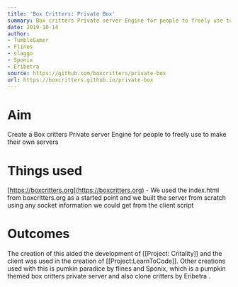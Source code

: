 ```yaml
---
title: 'Box Critters: Private Box'
summary: Box critters Private server Engine for people to freely use to make their own servers
date: 2019-10-14
author:
- TumbleGamer
- Flines
- slaggo
- Sponix
- Eribetra
source: https://github.com/boxcritters/private-box
url: https://boxcritters.github.io/private-box
---
```

# Aim
Create a Box critters Private server Engine for people to freely use to make their own servers
# Things used
[https://boxcritters.org](https://boxcritters.org)  - We used the index.html from boxcritters.org as a started point and we built the server from scratch using any socket information we could get from the client script
# Outcomes
The creation of this aided the development of [[Project: Critality]]
and the client was used in the creation of [[Project:LearnToCode]].
Other creations used with this is pumkin paradice by flines and Sponix, which is a pumpkin themed box critters private server and also clone critters by Eribetra .
